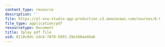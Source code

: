 ```yaml
---
content_type: resource
description: ''
file: https://ol-ocw-studio-app-production.s3.amazonaws.com/courses/6-00sc-introduction-to-computer-science-and-programming-spring-2011/8110c0dc2dc67878509129e340aed4a6_FBpe3xFvPrQ.pdf
file_type: application/pdf
resourcetype: Document
title: 3play pdf file
uid: 8110c0dc-2dc6-7878-5091-29e340aed4a6
---
```

